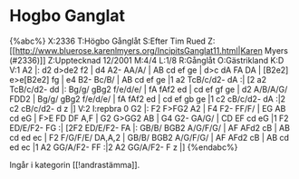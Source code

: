# Hogbo Ganglat

{%abc%}
X:2336
T:Högbo Gånglåt
S:Efter Tim Rued
Z:[[http://www.bluerose.karenlmyers.org/IncipitsGanglat11.html|Karen Myers (#2336)]]
Z:Upptecknad 12/2001
M:4/4
L:1/8
R:Gånglåt
O:Gästrikland
K:D
V:1
A2 |: d2 d>de2 f2 | d4 A2- AA/A/ | AB cd ef ge | d>c dA FA DA |
[B2e2] e>e[B2e2] fg | e4 B2- Bc/B/ | AB cd ef ge |1 a2 TcB/c/d2- dA :|
[2 a2 TcB/c/d2- dd |: Bg/g/ gBg2 f/e/d/e/ | fA fAf2 ed | cd ef gf ge |
d2 A/B/A/G/ FDD2 | Bg/g/ gBg2 f/e/d/e/ | fA fAf2 ed |
cd ef gb ge |1 c2 cB/c/d2- dA :|2 c2 cB/c/d2- d z |]
V:2
I:repbra 0
G2 |: F2 F>FG2 A2 | F4 F2- FF/F/ | EG AB cd eG | F>E FD DF A,F |
G2 G>GG2 AB | G4 G2- GA/G/ | CD EF cd eG |1 F2 ED/E/F2- FG :|
[2F2 ED/E/F2- FA |: GB/B/ BGB2 A/G/F/G/ | AF AFd2 cB | AB cd ed ec |
F2 F/G/F/E/ DA,A,2 | GB/B/ BGB2 A/G/F/G/ | AF AFd2 cB |
AB cd ed ec |1 A2 GG/A/F2- FF :|2 A2 GG/A/F2- F z |]
{%endabc%}

Ingår i kategorin [[!andrastämma]].
